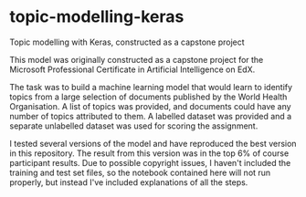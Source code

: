 # topic-modelling-keras
Topic modelling with Keras, constructed as a capstone project

This model was originally constructed as a capstone project for the Microsoft Professional Certificate in Artificial Intelligence on EdX. 

The task was to build a machine learning model that would learn to identify topics from a large selection of documents published by the World Health Organisation. A list of topics was provided, and documents could have any number of topics attributed to them. A labelled dataset was provided and a separate unlabelled dataset was used for scoring the assignment.

I tested several versions of the model and have reproduced the best version in this repository. The result from this version was in the top 6% of course participant results. Due to possible copyright issues, I haven't included the training and test set files, so the notebook contained here will not run properly, but instead I've included explanations of all the steps.
